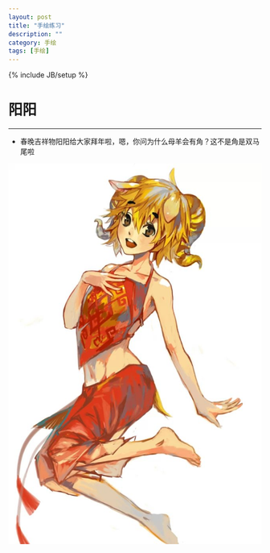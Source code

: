 ```yaml
---
layout: post
title: "手绘练习"
description: ""
category: 手绘
tags: [手绘]
---
```

{% include JB/setup %}

# 阳阳
---

* 春晚吉祥物阳阳给大家拜年啦，嗯，你问为什么母羊会有角？这不是角是双马尾啦

![Alt text](/image/20150220/psb.jpg)

<!--break-->








